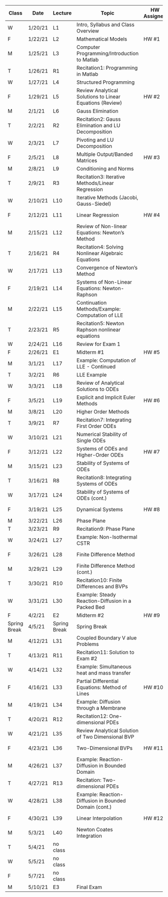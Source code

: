 | Class        | Date    | Lecture      | Topic                                                    | HW Assigned | HW Due |
|--------------|---------|--------------|----------------------------------------------------------|-------------|--------|
| W            | 1/20/21 | L1           | Intro, Syllabus and Class Overview                       |             |        |
| F            | 1/22/21 | L2           | Mathematical Models                                      | HW #1       |        |
| M            | 1/25/21 | L3           | Computer Programming/Introduction to Matlab              |             |        |
| T            | 1/26/21 | R1           | Recitation1: Programming in Matlab                       |             |        |
| W            | 1/27/21 | L4           | Structured Programming                                   |             |        |
| F            | 1/29/21 | L5           | Review Analytical Solutions to Linear Equations (Review) | HW #2       | HW #1  |
| M            | 2/1/21  | L6           | Gauss Elimination                                        |             |        |
| T            | 2/2/21  | R2           | Recitation2: Gauss Elimination and LU Decomposition      |             |        |
| W            | 2/3/21  | L7           | Pivoting and LU Decomposition                            |             |        |
| F            | 2/5/21  | L8           | Multiple Output/Banded Matrices                          | HW #3       | HW #2  |
| M            | 2/8/21  | L9           | Conditioning and Norms                                   |             |        |
| T            | 2/9/21  | R3           | Recitation3: Iterative Methods/Linear Regression         |             |        |
| W            | 2/10/21 | L10          | Iterative Methods (Jacobi, Gauss-Siedel)                 |             |        |
| F            | 2/12/21 | L11          | Linear Regression                                        | HW #4       | HW #3  |
| M            | 2/15/21 | L12          | Review of Non-linear Equations: Newton’s Method          |             |        |
| T            | 2/16/21 | R4           | Recitation4: Solving Nonlinear Algebraic Equations       |             |        |
| W            | 2/17/21 | L13          | Convergence of Newton’s Method                           |             |        |
| F            | 2/19/21 | L14          | Systems of Non-Linear Equations: Newton-Raphson          |             | HW #4  |
| M            | 2/22/21 | L15          | Continuation Methods/Example: Computation of LLE         |             |        |
| T            | 2/23/21 | R5           | Recitation5: Newton Raphson nonlinear equations          |             |        |
| W            | 2/24/21 | L16          | Review for Exam 1                                        |             |        |
| F            | 2/26/21 | E1           | Midterm #1                                               | HW #5       |        |
| M            | 3/1/21  | L17          | Example: Computation of LLE - Continued                  |             |        |
| T            | 3/2/21  | R6           | LLE Example                                              |             |        |
| W            | 3/3/21  | L18          | Review of Analytical Solutions to ODEs                   |             |        |
| F            | 3/5/21  | L19          | Explicit and Implicit Euler Methods                      | HW #6       | HW #5  |
| M            | 3/8/21  | L20          | Higher Order Methods                                     |             |        |
| T            | 3/9/21  | R7           | Recitation7: Integrating First Order ODEs                |             |        |
| W            | 3/10/21 | L21          | Numerical Stability of Single ODEs                       |             |        |
| F            | 3/12/21 | L22          | Systems of ODEs and Higher-Order ODEs                    | HW #7       | HW #6  |
| M            | 3/15/21 | L23          | Stability of Systems of ODEs                             |             |        |
| T            | 3/16/21 | R8           | Recitation8: Integrating Systems of ODEs                 |             |        |
| W            | 3/17/21 | L24          | Stability of Systems of ODEs (cont.)                     |             |        |
| F            | 3/19/21 | L25          | Dynamical Systems                                        | HW #8       | HW #7  |
| M            | 3/22/21 | L26          | Phase Plane                                              |             |        |
| T            | 3/23/21 | R9           | Recitation9: Phase Plane                                 |             |        |
| W            | 3/24/21 | L27          | Example: Non-Isothermal CSTR                             |             |        |
| F            | 3/26/21 | L28          | Finite Difference Method                                 |             | HW #8  |
| M            | 3/29/21 | L29          | Finite Difference Method (cont.)                         |             |        |
| T            | 3/30/21 | R10          | Recitation10: Finite Differences and BVPs                |             |        |
| W            | 3/31/21 | L30          | Example: Steady Reaction-Diffusion in a Packed Bed       |             |        |
| F            | 4/2/21  | E2           | Midterm #2                                               | HW #9       |        |
| Spring Break | 4/5/21  | Spring Break | Spring Break                                             |             |        |
| M            | 4/12/21 | L31          | Coupled Boundary V alue Problems                         |             |        |
| T            | 4/13/21 | R11          | Recitation11: Solution to Exam #2                        |             |        |
| W            | 4/14/21 | L32          | Example: Simultaneous heat and mass transfer             |             |        |
| F            | 4/16/21 | L33          | Partial Differential Equations: Method of Lines          | HW #10      | HW #9  |
| M            | 4/19/21 | L34          | Example: Diffusion through a Membrane                    |             |        |
| T            | 4/20/21 | R12          | Recitation12: One-dimensional PDEs                       |             |        |
| W            | 4/21/21 | L35          | Review Analytical Solution of Two Dimensional BVP        |             |        |
| F            | 4/23/21 | L36          | Two-Dimensional BVPs                                     | HW #11      | HW #10 |
| M            | 4/26/21 | L37          | Example: Reaction-Diffusion in Bounded Domain            |             |        |
| T            | 4/27/21 | R13          | Recitation: Two-dimensional PDEs                         |             |        |
| W            | 4/28/21 | L38          | Example: Reaction-Diffusion in Bounded Domain (cont.)    |             |        |
| F            | 4/30/21 | L39          | Linear Interpolation                                     | HW #12      | HW #11 |
| M            | 5/3/21  | L40          | Newton Coates Integration                                |             |        |
| T            | 5/4/21  | no class     |                                                          |             |        |
| W            | 5/5/21  | no class     |                                                          |             |        |
| F            | 5/7/21  | no class     |                                                          |             | HW #12 |
| M            | 5/10/21 | E3           | Final Exam                                               |             |        |
